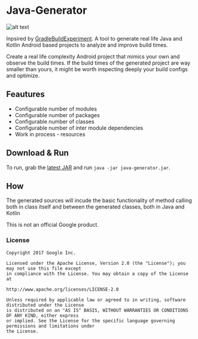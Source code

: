 # Java-Generator


![alt text](https://github.com/borisf/java-generator/blob/master/img/generator.png)  
  
Inpsired by [GradleBuildExperiment](https://github.com/NikitaKozlov/GradleBuildExperiment). A tool to generate real life Java and Kotlin Android based projects to analyze and improve build times.

Create a real life complexity Android project that mimics your own and observe the build times. If the build times of the generated project are way smaller than yours, it might be worth inspecting deeply your build configs and optimize.

## Feautures
* Configurable number of modules
* Configurable number of packages
* Configurable number of classes
* Configurable number of inter module dependencies
* Work in process - resources

## Download & Run
To run, grab the [latest JAR](https://github.com/borisf/java-generator/releases)
and run `java -jar java-generator.jar`.

## How
The generated sources will incude the basic functionality of method calling both in class itself and between the generated classes, both in Java and Kotlin

This is not an official Google product.

### License

```
Copyright 2017 Google Inc.

Licensed under the Apache License, Version 2.0 (the "License"); you may not use this file except
in compliance with the License. You may obtain a copy of the License at

http://www.apache.org/licenses/LICENSE-2.0

Unless required by applicable law or agreed to in writing, software distributed under the License
is distributed on an "AS IS" BASIS, WITHOUT WARRANTIES OR CONDITIONS OF ANY KIND, either express
or implied. See the License for the specific language governing permissions and limitations under
the License.
```
